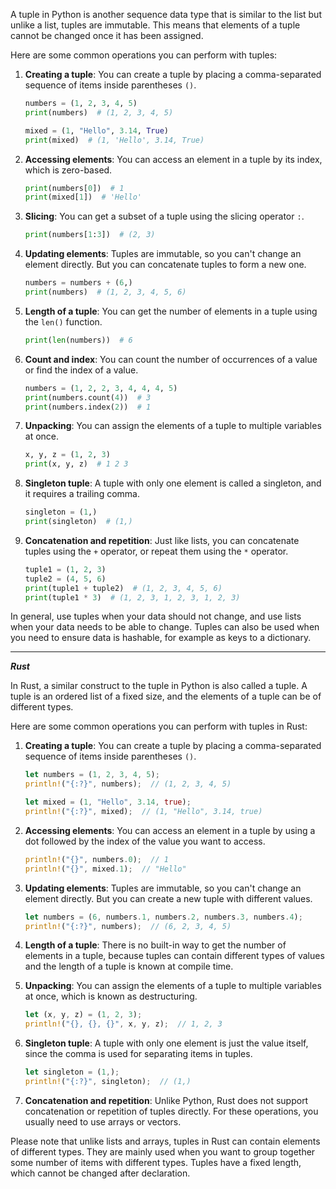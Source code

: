 A tuple in Python is another sequence data type that is similar to the list but unlike a list, tuples are immutable. This means that elements of a tuple cannot be changed once it has been assigned. 

Here are some common operations you can perform with tuples:

1. **Creating a tuple**: You can create a tuple by placing a comma-separated sequence of items inside parentheses `()`.

   ```python
   numbers = (1, 2, 3, 4, 5)
   print(numbers)  # (1, 2, 3, 4, 5)

   mixed = (1, "Hello", 3.14, True)
   print(mixed)  # (1, 'Hello', 3.14, True)
   ```

2. **Accessing elements**: You can access an element in a tuple by its index, which is zero-based.

   ```python
   print(numbers[0])  # 1
   print(mixed[1])  # 'Hello'
   ```

3. **Slicing**: You can get a subset of a tuple using the slicing operator `:`.

   ```python
   print(numbers[1:3])  # (2, 3)
   ```

4. **Updating elements**: Tuples are immutable, so you can't change an element directly. But you can concatenate tuples to form a new one.

   ```python
   numbers = numbers + (6,)
   print(numbers)  # (1, 2, 3, 4, 5, 6)
   ```

5. **Length of a tuple**: You can get the number of elements in a tuple using the `len()` function.

   ```python
   print(len(numbers))  # 6
   ```

6. **Count and index**: You can count the number of occurrences of a value or find the index of a value.

   ```python
   numbers = (1, 2, 2, 3, 4, 4, 4, 5)
   print(numbers.count(4))  # 3
   print(numbers.index(2))  # 1
   ```

7. **Unpacking**: You can assign the elements of a tuple to multiple variables at once.

   ```python
   x, y, z = (1, 2, 3)
   print(x, y, z)  # 1 2 3
   ```

8. **Singleton tuple**: A tuple with only one element is called a singleton, and it requires a trailing comma.

   ```python
   singleton = (1,)
   print(singleton)  # (1,)
   ```

9. **Concatenation and repetition**: Just like lists, you can concatenate tuples using the `+` operator, or repeat them using the `*` operator.

   ```python
   tuple1 = (1, 2, 3)
   tuple2 = (4, 5, 6)
   print(tuple1 + tuple2)  # (1, 2, 3, 4, 5, 6)
   print(tuple1 * 3)  # (1, 2, 3, 1, 2, 3, 1, 2, 3)
   ```
   
In general, use tuples when your data should not change, and use lists when your data needs to be able to change. Tuples can also be used when you need to ensure data is hashable, for example as keys to a dictionary.

---
***Rust***

In Rust, a similar construct to the tuple in Python is also called a tuple. A tuple is an ordered list of a fixed size, and the elements of a tuple can be of different types. 

Here are some common operations you can perform with tuples in Rust:

1. **Creating a tuple**: You can create a tuple by placing a comma-separated sequence of items inside parentheses `()`.

   ```rust
   let numbers = (1, 2, 3, 4, 5);
   println!("{:?}", numbers);  // (1, 2, 3, 4, 5)

   let mixed = (1, "Hello", 3.14, true);
   println!("{:?}", mixed);  // (1, "Hello", 3.14, true)
   ```

2. **Accessing elements**: You can access an element in a tuple by using a dot followed by the index of the value you want to access.

   ```rust
   println!("{}", numbers.0);  // 1
   println!("{}", mixed.1);  // "Hello"
   ```

3. **Updating elements**: Tuples are immutable, so you can't change an element directly. But you can create a new tuple with different values.

   ```rust
   let numbers = (6, numbers.1, numbers.2, numbers.3, numbers.4);
   println!("{:?}", numbers);  // (6, 2, 3, 4, 5)
   ```

4. **Length of a tuple**: There is no built-in way to get the number of elements in a tuple, because tuples can contain different types of values and the length of a tuple is known at compile time.

5. **Unpacking**: You can assign the elements of a tuple to multiple variables at once, which is known as destructuring.

   ```rust
   let (x, y, z) = (1, 2, 3);
   println!("{}, {}, {}", x, y, z);  // 1, 2, 3
   ```

6. **Singleton tuple**: A tuple with only one element is just the value itself, since the comma is used for separating items in tuples.

   ```rust
   let singleton = (1,);
   println!("{:?}", singleton);  // (1,)
   ```

7. **Concatenation and repetition**: Unlike Python, Rust does not support concatenation or repetition of tuples directly. For these operations, you usually need to use arrays or vectors.

Please note that unlike lists and arrays, tuples in Rust can contain elements of different types. They are mainly used when you want to group together some number of items with different types. Tuples have a fixed length, which cannot be changed after declaration.

